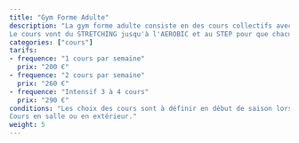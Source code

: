 ```yaml
---
title: "Gym Forme Adulte"
description: "La gym forme adulte consiste en des cours collectifs avec un professeur diplômé.<br>
Le cours vont du STRETCHING jusqu'à l'AEROBIC et au STEP pour que chacun et chacune trouve ce qui lui convient le mieux."
categories: ["cours"]
tarifs:
- frequence: "1 cours par semaine"
  prix: "200 €"
- frequence: "2 cours par semaine"
  prix: "260 €"
- frequence: "Intensif 3 à 4 cours"
  prix: "290 €"
conditions: "Les choix des cours sont à définir en début de saison lors des inscriptions.<br>
Cours en salle ou en extérieur."
weight: 5
---
```

